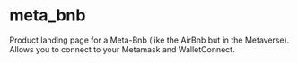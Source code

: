 # meta_bnb
Product landing page for a Meta-Bnb (like the AirBnb but in the Metaverse).
Allows you to connect to your Metamask and WalletConnect.
